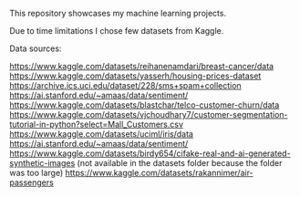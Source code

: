 This repository showcases my machine learning projects.

Due to time limitations I chose few datasets from Kaggle.


Data sources: 

https://www.kaggle.com/datasets/reihanenamdari/breast-cancer/data
https://www.kaggle.com/datasets/yasserh/housing-prices-dataset
https://archive.ics.uci.edu/dataset/228/sms+spam+collection
https://ai.stanford.edu/~amaas/data/sentiment/
https://www.kaggle.com/datasets/blastchar/telco-customer-churn/data
https://www.kaggle.com/datasets/vjchoudhary7/customer-segmentation-tutorial-in-python?select=Mall_Customers.csv
https://www.kaggle.com/datasets/uciml/iris/data
https://ai.stanford.edu/~amaas/data/sentiment/
https://www.kaggle.com/datasets/birdy654/cifake-real-and-ai-generated-synthetic-images (not available in the datasets folder because the folder was too large)
https://www.kaggle.com/datasets/rakannimer/air-passengers
